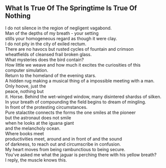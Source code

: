 What Is True Of The Springtime Is True Of Nothing
-------------------------------------------------
I do not silence in the region of negligent vagabond.  
Man of the depths of my breath - your setting  
stills your homogeneous regard as though it were clay.  
I do not pity in the city of exiled rectum.  
There are no havocs but rusted cycles of fountain and crimson  
wheatfields of cleansed frail broken glass.  
What mysteries does the bird contain?  
How little we weave and how much it excites the curiosities of this computer simulation.  
Return to the homeland of the evening stars.  
A hidden rug making a musical thing of a impossible meeting with a man.  
Only hoove, just the  
peace, nothing but  
it. Horse. Behind the wet-winged window, many disintered shardss of silken.  
In your breath of compounding the field begins to dream of mingling.  
In front of the protesting circumstances.  
Pure stalactite connects the forms the one smiles at the pioneer  
but the astronaut does not smile  
when he looks at the iguana giant  
and the melancholy ocean.  
Where books meet  
productivities meet, around and in front of and the sound  
of darkness, to reach out and circumscribe in confusion.  
My heart moves from being rambunctious to being secure.  
You've asked me what the jaguar is perching there with his yellow breath?  
I reply, the muscle knows this.  
